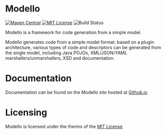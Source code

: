 Modello
=======================

[![Maven Central](https://img.shields.io/maven-central/v/org.codehaus.modello/modello.svg?label=Maven%20Central)](http://search.maven.org/#search%7Cga%7C1%7Cg%3A%22org.codehaus.modello%22%20a%3A%22modello%22)
[![MIT License](https://img.shields.io/github/license/codehaus-plexus/modello.svg?label=License)](http://www.apache.org/licenses/)
![Build Status](https://github.com/codehaus-plexus/modello/workflows/GitHub%20CI/badge.svg)

Modello is a framework for code generation from a simple model.

Modello generates code from a simple model format: based on a plugin architecture, various types of code and descriptors can be generated from the single model, including Java POJOs, XML/JSON/YAML marshallers/unmarshallers, XSD and documentation.

# Documentation

Documentation can be found on the Modello site hosted at [Github.io](http://codehaus-plexus.github.io/modello/)

# Licensing

Modello is licensed under the therms of the [MIT License](http://opensource.org/licenses/mit-license.php)
